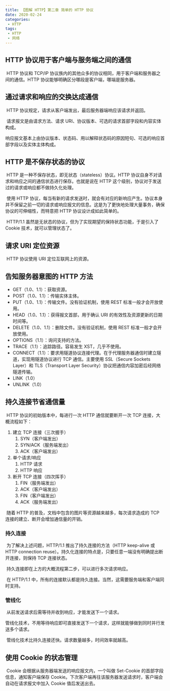 ```yaml
---
title: 【图解 HTTP】第二章 简单的 HTTP 协议
date: 2020-02-24
categories:
 - HTTP
tags:
 - HTTP
 - 网络
---
```


## HTTP 协议用于客户端与服务端之间的通信

​		HTTP 协议和 TCP/IP 协议族内的其他众多的协议相同，用于客户端和服务器之间的通信。HTTP 协议能够明确区分哪段是客户端，哪端是服务器。



## 通过请求和响应的交换达成通信

​		HTTP 协议规定，请求从客户端发出，最后服务器端响应该请求并返回。

​		请求报文是由请求方法、请求 URI、协议版本、可选的请求首部字段和内容实体构成。

​		响应报文基本上由协议版本、状态码、用以解释状态码的原因短句、可选的响应首部字段以及实体主体构成。



## HTTP 是不保存状态的协议

​		HTTP 是一种不保存状态，即无状态（stateless）协议。HTTP 协议自身不对请求和响应之间的通信状态进行保存。也就是说在 HTTP 这个级别，协议对于发送过的请求或响应都不做持久化处理。

​		使用 HTTP 协议，每当有新的请求发送时，就会有对应的新响应产生。协议本身并不保留之前一切的请求或响应报文的信息。这是为了更快地处理大量事务，确保协议的可伸缩性，而特意把 HTTP 协议设计成如此简单的。

​		HTTP/1.1 虽然是无状态的协议，但为了实现期望的保持状态功能，于是引入了 Cookie 技术，就可以管理状态了。



## 请求 URI 定位资源

​		HTTP 协议使用 URI 定位互联网上的资源。



## 告知服务器意图的 HTTP 方法

- GET（1.0、1.1）：获取资源。
- POST（1.0、1.1）：传输实体主体。
- PUT（1.0、1.1）：传输文件。没有验证机制，使用 REST 标准一般才会开放使用。
- HEAD（1.0、1.1）：获得报文首部，用于确认 URI 的有效性及资源更新的日期时间等。
- DELETE（1.0、1.1）：删除文件。没有验证机制，使用 REST 标准一般才会开放使用。
- OPTIONS（1.1）：询问支持的方法。
- TRACE（1.1）：追踪路径。容易发生 XST，几乎不使用。
- CONNECT（1.1）：要求用隧道协议连接代理。在于代理服务器通信时建立隧道，实现用隧道协议进行 TCP 通信。主要使用 SSL（Secure Sockets Layer）和 TLS（Transport Layer Security）协议把通信内容加密后经网络隧道传输。
- LINK（1.0）
- UNLINK（1.0）



## 持久连接节省通信量

​		HTTP 协议的初始版本中，每进行一次 HTTP 通信就要断开一次 TCP 连接，大概流程如下：

1. 建立 TCP 连接（三次握手）
    1. SYN（客户端发出）
    2. SYN/ACK（服务端发出）
    3. ACK（客户端发出）
2. 单个请求/响应
    1. HTTP 请求
    2. HTTP 响应
3. 断开 TCP 连接（四次挥手）
    1. FIN（服务端发出）
    2. ACK（客户端发出）
    3. FIN（客户端发出）
    4. ACK（服务端发出）

​        随着 HTTP 的普及，文档中包含的图片等资源越来越多，每次请求造成的 TCP 连接的建立、断开会增加通信量的开销。

### 持久连接

​		为了解决上述问题，HTTP/1.1 推出了持久连接的方法（HTTP keep-alive 或 HTTP connection reuse）。持久化连接的特点是，只要任意一端没有明确提出断开连接，则保持 TCP 连接状态。

​		持久连接即在上方的大概流程第二步，可以进行多次请求响应。

​		在 HTTP/1.1 中，所有的连接默认都是持久连接。当然，这需要服务端和客户端同时支持。

### 管线化

​		从前发送请求后需等待并收到响应，才能发送下一个请求。

​		管线化技术，不用等待响应即可直接发送下一个请求，这样就能够做到同时并行发送多个请求。

​		管线化技术比持久连接还快。请求数量越多，时间效率就越高。



## 使用 Cookie 的状态管理

​		Cookie 会根据从服务器端发送的响应报文内，一个叫做 Set-Cookie 的首部字段信息，通知客户端保存 Cookie。下次客户端再往该服务器发送请求时，客户端会自动在请求报文中加入 Cookie 值后发送出去。

